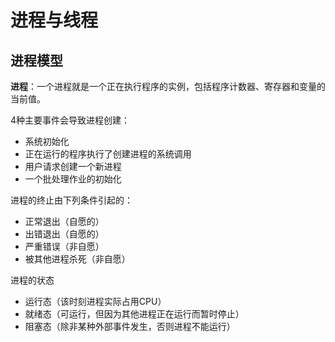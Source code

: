 # 进程与线程

## 进程模型
**进程**：一个进程就是一个正在执行程序的实例，包括程序计数器、寄存器和变量的当前值。

4种主要事件会导致进程创建：
+ 系统初始化
+ 正在运行的程序执行了创建进程的系统调用
+ 用户请求创建一个新进程
+ 一个批处理作业的初始化

进程的终止由下列条件引起的：
+ 正常退出（自愿的）
+ 出错退出（自愿的）
+ 严重错误（非自愿）
+ 被其他进程杀死（非自愿）

进程的状态
+ 运行态（该时刻进程实际占用CPU）
+ 就绪态（可运行，但因为其他进程正在运行而暂时停止）
+ 阻塞态（除非某种外部事件发生，否则进程不能运行）

